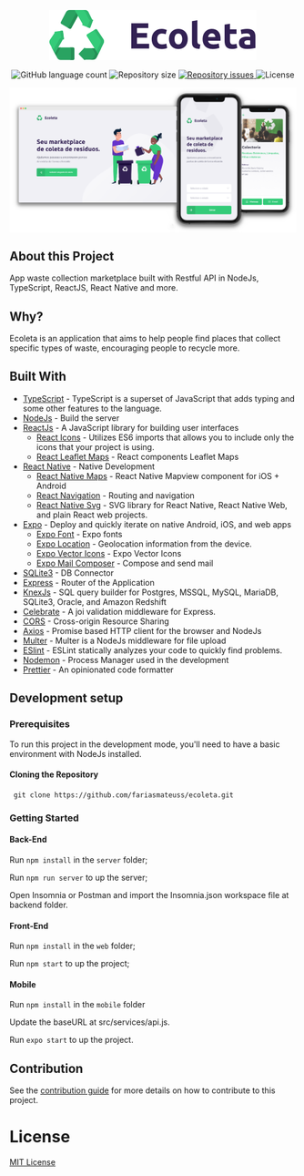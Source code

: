 <p align="center">
  <img src="./.github/logo.png" />
</p>

<p align="center">
  <img alt="GitHub language count" src="https://img.shields.io/github/languages/count/fariasmateuss/ecoleta?color=%234cb79&style=flat-square">

  <img alt="Repository size" src="https://img.shields.io/github/repo-size/fariasmateuss/ecoleta?color=%234cb79&style=flat-square">

  <a href="https://github.com/fariasmateuss/ecoleta/issues">
    <img alt="Repository issues" src="https://img.shields.io/github/issues/fariasmateuss/ecoleta?color=%234cb79&style=flat-square">
  </a>

  <img alt="License" src="https://img.shields.io/badge/license-MIT-brightgreen?color=%234cb79&style=flat-square">
</p>
 
<img src=".github/thumbnail.png" align="center" />

## About this Project

App waste collection marketplace built with Restful API in NodeJs, TypeScript, ReactJS, React Native and more.

## Why?

Ecoleta is an application that aims to help people find places that collect specific types of waste, encouraging people to recycle more.

## Built With

- [TypeScript](https://www.typescriptlang.org) - TypeScript is a superset of JavaScript that adds typing and some other features to the language.
- [NodeJs](https://nodejs.org/en/) - Build the server
- [ReactJs](https://reactjs.org) - A JavaScript library for building user interfaces
  - [React Icons](https://react-icons.github.io/react-icons/) - Utilizes ES6 imports that allows you to include only the icons that your project is using.
  - [React Leaflet Maps](https://react-leaflet.js.org) - React components Leaflet Maps
- [React Native](https://reactnative.dev) - Native Development
  - [React Native Maps](https://github.com/react-native-community/react-native-maps) - React Native Mapview component for iOS + Android
  - [React Navigation](https://reactnavigation.org) - Routing and navigation
  - [React Native Svg](https://github.com/react-native-community/react-native-svg) - SVG library for React Native, React Native Web, and plain React web projects.
- [Expo](https://expo.io) - Deploy and quickly iterate on native Android, iOS, and web apps
  - [Expo Font](https://docs.expo.io/versions/latest/sdk/font/) - Expo fonts
  - [Expo Location](https://docs.expo.io/versions/latest/sdk/location/) - Geolocation information from the device.
  - [Expo Vector Icons](https://github.com/expo/vector-icons) - Expo Vector Icons
  - [Expo Mail Composer](https://docs.expo.io/versions/latest/sdk/mail-composer/) - Compose and send mail
- [SQLite3](https://www.sqlite.org) - DB Connector
- [Express](https://expressjs.com/) - Router of the Application
- [KnexJs](http://knexjs.org) - SQL query builder for Postgres, MSSQL, MySQL, MariaDB, SQLite3, Oracle, and Amazon Redshift
- [Celebrate](https://github.com/arb/celebrate) - A joi validation middleware for Express.
- [CORS](https://www.npmjs.com/package/cors) - Cross-origin Resource Sharing
- [Axios](https://github.com/axios/axios) - Promise based HTTP client for the browser and NodeJs
- [Multer](https://www.npmjs.com/package/multer) - Multer is a NodeJs middleware for file upload
- [ESlint](https://eslint.org) - ESLint statically analyzes your code to quickly find problems.
- [Nodemon](https://nodemon.io/) - Process Manager used in the development
- [Prettier](https://prettier.io/docs/en/cli.html) - An opinionated code formatter

## Development setup

### Prerequisites

To run this project in the development mode, you'll need to have a basic environment with NodeJs installed.

#### Cloning the Repository

```
 git clone https://github.com/fariasmateuss/ecoleta.git
```

### Getting Started

#### Back-End

Run `npm install` in the `server` folder;

Run `npm run server` to up the server;

Open Insomnia or Postman and import the Insomnia.json workspace file at backend folder.

#### Front-End

Run `npm install` in the `web` folder;

Run `npm start` to up the project;

#### Mobile

Run `npm install` in the `mobile` folder

Update the baseURL at src/services/api.js.

Run `expo start` to up the project.

## Contribution

See the [contribution guide](/.github/CONTRIBUTING.md) for more details on how to contribute to this project.

# License

[MIT License](/LICENSE)

